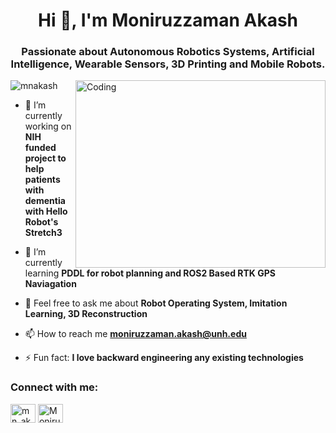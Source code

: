 <h1 align="center">Hi 👋, I'm Moniruzzaman Akash</h1>
<h3 align="center">Passionate about Autonomous Robotics Systems, Artificial Intelligence, Wearable Sensors, 3D Printing and Mobile Robots.</h3>
<img align="right" alt="Coding" width="400" height="300" src="img/ProjectsShow.gif">
<p align="left"> <img src="https://komarev.com/ghpvc/?username=mnakash&label=Profile%20views&color=0e75b6&style=flat" alt="mnakash" /> </p>

- 🔭 I’m currently working on **NIH funded project to help patients with dementia with Hello Robot's Stretch3**

- 🌱 I’m currently learning **PDDL for robot planning and ROS2 Based RTK GPS Naviagation**

- 💬 Feel free to ask me about **Robot Operating System, Imitation Learning, 3D Reconstruction**

- 📫 How to reach me **moniruzzaman.akash@unh.edu**

- ⚡ Fun fact: **I love backward engineering any existing technologies**


<h3 align="left">Connect with me:</h3>
<p align="left">
    <a href="https://twitter.com/mn_akash" target="blank"><img align="center" src="https://raw.githubusercontent.com/rahuldkjain/github-profile-readme-generator/master/src/images/icons/Social/twitter.svg" alt="mn_akash" height="30" width="40" /></a>
    <a href="https://www.linkedin.com/in/moniruzzaman-akash/" target="blank"><img align="center" src="https://raw.githubusercontent.com/rahuldkjain/github-profile-readme-generator/master/src/images/icons/Social/linked-in-alt.svg" alt="Moniruzzaman-akash" height="30" width="40" /></a>

</p>
